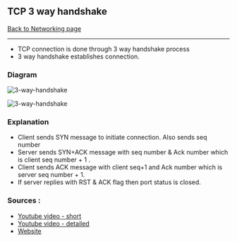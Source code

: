 ## TCP 3 way handshake
[Back to Networking page](Networking)
- --
- TCP connection is done through 3 way handshake process
- 3 way handshake establishes connection.

### Diagram
![3-way-handshake](https://external-content.duckduckgo.com/iu/?u=https%3A%2F%2Flh4.googleusercontent.com%2Fproxy%2FihfN3Ow6OiqDnjWx6psWkcGinOJZ4ErkrgjP7wBoBJXYYPcdoqIpZEBbdpgMIeS-mGeZnUv5V8YZ3s6thFS_2uQud1wV9KAPzTQblT-IHPLsHwHjlfEd0FQYp6QugR9VSvwmjorKDEKFa5c7qnAloCctIf6xBUNVLK0SREI905tBW48Xliglzk4MIA%3Dw1200-h630-p-k-no-nu&f=1&nofb=1)

![3-way-handshake](https://external-content.duckduckgo.com/iu/?u=http%3A%2F%2Fwww.tcpipguide.com%2Ffree%2Fdiagrams%2Ftcpopen3way.png&f=1&nofb=1)

### Explanation
- Client sends SYN message to initiate connection. Also sends seq number
- Server sends SYN+ACK message with seq number & Ack number which is client seq number + 1 .
- Client sends ACK message with client seq+1 and Ack number which is server seq number + 1.
- If server replies with RST & ACK flag then port status is closed.
### Sources :
- [Youtube video - short](https://www.youtube.com/watch?v=xMtP5ZB3wSk&ab_channel=SunnyClassroom)
- [Youtube video - detailed](https://www.youtube.com/watch?v=qIEHUUt2Wfc&ab_channel=GateSmashers)
- [Website](https://www.guru99.com/tcp-3-way-handshake.html)